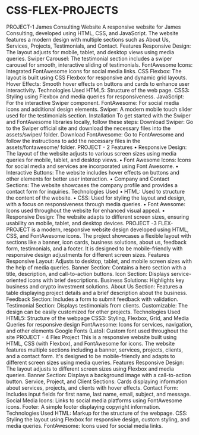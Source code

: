 # CSS-FLEX-PROJECTS
PROJECT-1
James Consulting Website
A responsive website for James Consulting, developed using HTML, CSS, and JavaScript. The website features a modern design with multiple sections such as About Us, Services, Projects, Testimonials, and Contact.
Features
Responsive Design: The layout adjusts for mobile, tablet, and desktop views using media queries.
Swiper Carousel: The testimonial section includes a swiper carousel for smooth, interactive sliding of testimonials.
FontAwesome Icons: Integrated FontAwesome icons for social media links.
CSS Flexbox: The layout is built using CSS Flexbox for responsive and dynamic grid layouts.
Hover Effects: Smooth hover effects on buttons and cards to enhance user interactivity.
Technologies Used
HTML5: Structure of the web page.
CSS3: Styling using Flexbox and media queries for responsiveness.
JavaScript: For the interactive Swiper component.
FontAwesome: For social media icons and additional design elements.
Swiper: A modern mobile touch slider used for the testimonials section.
Installation
To get started with the Swiper and FontAwesome libraries locally, follow these steps:
Download Swiper:
Go to the Swiper official site and download the necessary files into the assets/swiper/ folder.
Download FontAwesome:
Go to FontAwesome and follow the instructions to add the necessary files in the assets/fontawesome/ folder.
PROJECT - 2
Features
•	Responsive Design: The layout of the website adjusts to various screen sizes using media queries for mobile, tablet, and desktop views.
•	Font Awesome Icons: Icons for social media and services are incorporated using Font Awesome.
•	Interactive Buttons: The website includes hover effects on buttons and other elements for better user interaction.
•	Company and Contact Sections: The website showcases the company profile and provides a contact form for inquiries.
Technologies Used
•	HTML: Used to structure the content of the website.
•	CSS: Used for styling the layout and design, with a focus on responsiveness through media queries.
•	Font Awesome: Icons used throughout the website for enhanced visual appeal.
•	Responsive Design: The website adapts to different screen sizes, ensuring usability on mobile, tablet, and desktop devices.
PROJECT -3
FLEX-PROJECT  is a modern, responsive website design developed using HTML, CSS, and FontAwesome icons. The project showcases a flexible layout with sections like a banner, icon cards, business solutions, about us, feedback form, testimonials, and a footer. It is designed to be mobile-friendly with responsive design adjustments for different screen sizes.
 Features
Responsive Layout: Adjusts to desktop, tablet, and mobile screen sizes with the help of media queries.
Banner Section: Contains a hero section with a title, description, and call-to-action buttons.
Icon Section: Displays service-oriented icons with brief descriptions.
Business Solutions: Highlights key business and crypto investment solutions.
About Us Section: Features a table displaying project details and a brief description about the business.
Feedback Section: Includes a form to submit feedback with validation.
Testimonial Section: Displays testimonials from clients.
Customizable: The design can be easily customized for other projects.
Technologies Used
HTML5: Structure of the webpage
CSS3: Styling, Flexbox, Grid, and Media Queries for responsive design
FontAwesome: Icons for services, navigation, and other elements
Google Fonts (Lato): Custom font used throughout the site
PROJECT - 4
Flex Project
This is a responsive website built using HTML, CSS (with Flexbox), and FontAwesome for icons. The website features multiple sections including a banner, services, projects, clients, and a contact form. It's designed to be mobile-friendly and adapts to different screen sizes using media queries.
Features
Responsive Design: The layout adjusts to different screen sizes using Flexbox and media queries.
Banner Section: Displays a background image with a call-to-action button.
Service, Project, and Client Sections: Cards displaying information about services, projects, and clients with hover effects.
Contact Form: Includes input fields for first name, last name, email, subject, and message.
Social Media Icons: Links to social media platforms using FontAwesome icons.
Footer: A simple footer displaying copyright information.
Technologies Used
HTML: Markup for the structure of the webpage.
CSS: Styling the layout using Flexbox for responsive design, custom styling, and media queries.
FontAwesome: Icons used for social media links.
